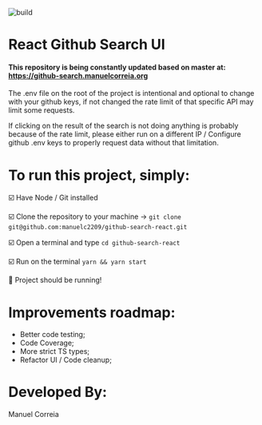 ![build](https://github.com/manuelc2209/github-search-react/actions/workflows/main.yml/badge.svg)

# React Github Search UI

#### This repository is being constantly updated based on master at: https://github-search.manuelcorreia.org

The .env file on the root of the project is intentional and optional to change with your github keys, if not changed the rate limit of that specific API may limit some requests.

If clicking on the result of the search is not doing anything is probably because of the rate limit, please either run on a different IP / Configure github .env keys to properly request data without that limitation.


# To run this project, simply:

☑️ Have Node / Git installed

☑️ Clone the repository to your machine -> `git clone git@github.com:manuelc2209/github-search-react.git`

☑️ Open a terminal and type `cd github-search-react`

☑️ Run on the terminal `yarn && yarn start`

🏁 Project should be running!


# Improvements roadmap:
- Better code testing;
- Code Coverage;
- More strict TS types;
- Refactor UI / Code cleanup;

# Developed By:
Manuel Correia
